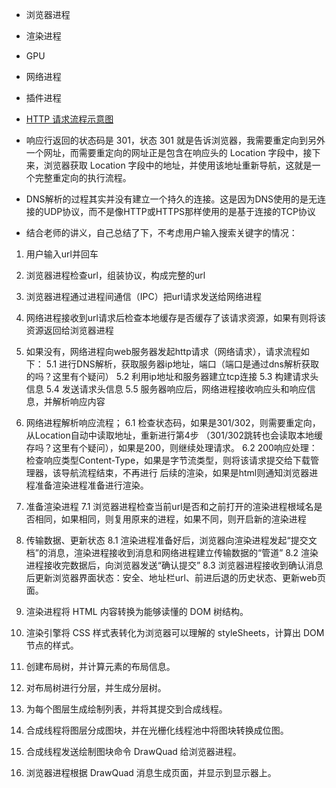 * 浏览器进程
* 渲染进程
* GPU
* 网络进程
* 插件进程


* [HTTP 请求流程示意图](https://static001.geekbang.org/resource/image/1b/6c/1b49976aca2c700883d48d927f48986c.png?wh=1142*423)

* 响应行返回的状态码是 301，状态 301 就是告诉浏览器，我需要重定向到另外一个网址，而需要重定向的网址正是包含在响应头的 Location 字段中，接下来，浏览器获取 Location 字段中的地址，并使用该地址重新导航，这就是一个完整重定向的执行流程。

* DNS解析的过程其实并没有建立一个持久的连接。这是因为DNS使用的是无连接的UDP协议，而不是像HTTP或HTTPS那样使用的是基于连接的TCP协议

* 结合老师的讲义，自己总结了下，不考虑用户输入搜索关键字的情况：
1. 用户输入url并回车
2. 浏览器进程检查url，组装协议，构成完整的url
3. 浏览器进程通过进程间通信（IPC）把url请求发送给网络进程
4. 网络进程接收到url请求后检查本地缓存是否缓存了该请求资源，如果有则将该资源返回给浏览器进程
5. 如果没有，网络进程向web服务器发起http请求（网络请求），请求流程如下：
    5.1 进行DNS解析，获取服务器ip地址，端口（端口是通过dns解析获取的吗？这里有个疑问）
    5.2 利用ip地址和服务器建立tcp连接
    5.3 构建请求头信息
    5.4 发送请求头信息
    5.5 服务器响应后，网络进程接收响应头和响应信息，并解析响应内容
6. 网络进程解析响应流程；
    6.1 检查状态码，如果是301/302，则需要重定向，从Location自动中读取地址，重新进行第4步
            （301/302跳转也会读取本地缓存吗？这里有个疑问），如果是200，则继续处理请求。
    6.2 200响应处理：
            检查响应类型Content-Type，如果是字节流类型，则将该请求提交给下载管理器，该导航流程结束，不再进行
            后续的渲染，如果是html则通知浏览器进程准备渲染进程准备进行渲染。
7. 准备渲染进程
    7.1 浏览器进程检查当前url是否和之前打开的渲染进程根域名是否相同，如果相同，则复用原来的进程，如果不同，则开启新的渲染进程
8. 传输数据、更新状态
    8.1 渲染进程准备好后，浏览器向渲染进程发起“提交文档”的消息，渲染进程接收到消息和网络进程建立传输数据的“管道”
    8.2 渲染进程接收完数据后，向浏览器发送“确认提交”
    8.3 浏览器进程接收到确认消息后更新浏览器界面状态：安全、地址栏url、前进后退的历史状态、更新web页面。

9. 渲染进程将 HTML 内容转换为能够读懂的 DOM 树结构。
10. 渲染引擎将 CSS 样式表转化为浏览器可以理解的 styleSheets，计算出 DOM 节点的样式。
11. 创建布局树，并计算元素的布局信息。
12. 对布局树进行分层，并生成分层树。
13. 为每个图层生成绘制列表，并将其提交到合成线程。
14. 合成线程将图层分成图块，并在光栅化线程池中将图块转换成位图。
15. 合成线程发送绘制图块命令 DrawQuad 给浏览器进程。
16. 浏览器进程根据 DrawQuad 消息生成页面，并显示到显示器上。
